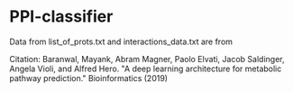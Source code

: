 # PPI-classifier

Data from list_of_prots.txt and interactions_data.txt are from

Citation: Baranwal, Mayank, Abram Magner, Paolo Elvati, Jacob Saldinger, Angela Violi, and Alfred Hero. "A deep learning architecture for metabolic pathway prediction." Bioinformatics (2019)
